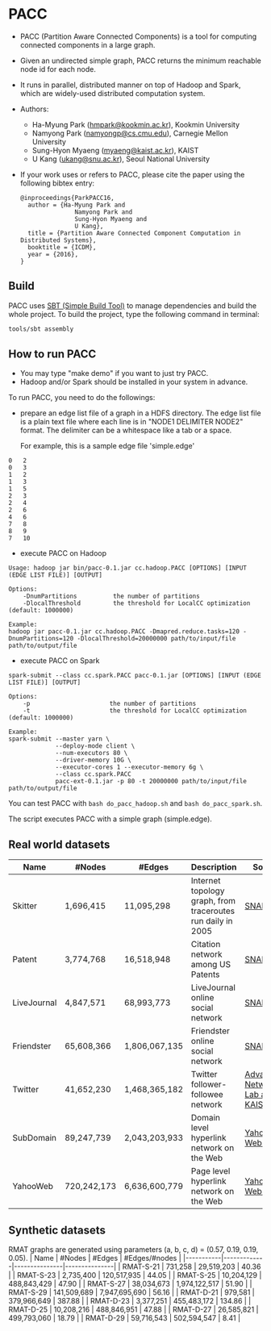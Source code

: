 
# PACC

- PACC (Partition Aware Connected Components) is a tool for computing connected components in a large graph.
- Given an undirected simple graph, PACC returns the minimum reachable node id for each node.
- It runs in parallel, distributed manner on top of Hadoop and Spark, which are widely-used distributed computation system.
- Authors:
  - Ha-Myung Park (hmpark@kookmin.ac.kr), Kookmin University
  - Namyong Park (namyongp@cs.cmu.edu), Carnegie Mellon University
  - Sung-Hyon Myaeng (myaeng@kaist.ac.kr), KAIST
  - U Kang (ukang@snu.ac.kr), Seoul National University

- If your work uses or refers to PACC, please cite the paper using the following bibtex entry:
    ```
    @inproceedings{ParkPACC16,
      author = {Ha-Myung Park and
                   Namyong Park and
                   Sung-Hyon Myaeng and
                   U Kang},
      title = {Partition Aware Connected Component Computation in Distributed Systems},
      booktitle = {ICDM},
      year = {2016},
    }
    ```

## Build

PACC uses [SBT (Simple Build Tool)](http://www.scala-sbt.org/) to manage dependencies and build the whole project. To build the project, type the following command in terminal:

```bash
tools/sbt assembly
```


## How to run PACC

- You may type "make demo" if you want to just try PACC.
- Hadoop and/or Spark should be installed in your system in advance.

To run PACC, you need to do the followings:
- prepare an edge list file of a graph in a HDFS directory.
  The edge list file is a plain text file where each line is in "NODE1 DELIMITER NODE2" format.
  The delimiter can be a whitespace like a tab or a space.

  For example, this is a sample edge file 'simple.edge'
```
0   2
0   3
1   2
1   3
1   5
2   3
2   4
2   6
4   6
7   8
8   9
7   10
```

- execute PACC on Hadoop

```
Usage: hadoop jar bin/pacc-0.1.jar cc.hadoop.PACC [OPTIONS] [INPUT (EDGE LIST FILE)] [OUTPUT]

Options:
    -DnumPartitions          the number of partitions
    -DlocalThreshold         the threshold for LocalCC optimization (default: 1000000)

Example:
hadoop jar pacc-0.1.jar cc.hadoop.PACC -Dmapred.reduce.tasks=120 -DnumPartitions=120 -DlocalThreshold=20000000 path/to/input/file path/to/output/file
```

- execute PACC on Spark

```
spark-submit --class cc.spark.PACC pacc-0.1.jar [OPTIONS] [INPUT (EDGE LIST FILE)] [OUTPUT]

Options:
    -p                      the number of partitions
    -t                      the threshold for LocalCC optimization (default: 1000000)

Example:
spark-submit --master yarn \
             --deploy-mode client \
             --num-executors 80 \
             --driver-memory 10G \
             --executor-cores 1 --executor-memory 6g \
             --class cc.spark.PACC
             pacc-ext-0.1.jar -p 80 -t 20000000 path/to/input/file path/to/output/file
```


You can test PACC with `bash do_pacc_hadoop.sh` and `bash do_pacc_spark.sh`.

The script executes PACC with a simple graph (simple.edge).

## Real world datasets

| Name        | #Nodes      | #Edges        | Description                                                 | Source                           |
|-------------|-------------|---------------|-------------------------------------------------------------|----------------------------------|
| Skitter     | 1,696,415   | 11,095,298    | Internet topology graph, from traceroutes run daily in 2005 | [SNAP](http://snap.stanford.edu/data/as-skitter.html)                             |
| Patent      | 3,774,768   | 16,518,948    | Citation network among US Patents                           | [SNAP](http://snap.stanford.edu/data/cit-Patents.html)                             |
| LiveJournal | 4,847,571   | 68,993,773    | LiveJournal online social network                           | [SNAP](http://snap.stanford.edu/data/soc-LiveJournal1.html)                             |
| Friendster  | 65,608,366  | 1,806,067,135 | Friendster online social network                            | [SNAP](http://snap.stanford.edu/data/com-Friendster.html)                             |
| Twitter     | 41,652,230  | 1,468,365,182 | Twitter follower-followee network                           | [Advanced Networking Lab at KAIST](http://an.kaist.ac.kr/traces/WWW2010.html) |
| SubDomain   | 89,247,739  | 2,043,203,933 | Domain level hyperlink network on the Web                   | [Yahoo Webscope](http://webscope.sandbox.yahoo.com/)                   |
| YahooWeb    | 720,242,173 | 6,636,600,779 | Page level hyperlink network on the Web                     | [Yahoo Webscope](http://webscope.sandbox.yahoo.com/)                   |

## Synthetic datasets
RMAT graphs are generated using parameters (a, b, c, d) = (0.57, 0.19, 0.19, 0.05).
| Name      | #Nodes      | #Edges        | #Edges/#nodes |
|-----------|-------------|---------------|---------------|
| RMAT-S-21 | 731,258     | 29,519,203    | 40.36         |
| RMAT-S-23 | 2,735,400   | 120,517,935   | 44.05         |
| RMAT-S-25 | 10,204,129  | 488,843,429   | 47.90         |
| RMAT-S-27 | 38,034,673  | 1,974,122,517 | 51.90         |
| RMAT-S-29 | 141,509,689 | 7,947,695,690 | 56.16         |
| RMAT-D-21 | 979,581     | 379,966,649   | 387.88        |
| RMAT-D-23 | 3,377,251   | 455,483,172   | 134.86        |
| RMAT-D-25 | 10,208,216  | 488,846,951   | 47.88         |
| RMAT-D-27 | 26,585,821  | 499,793,060   | 18.79         |
| RMAT-D-29 | 59,716,543  | 502,594,547   | 8.41          |



